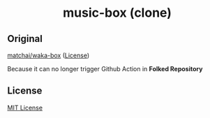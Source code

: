 <h1 align="center">music-box (clone)</h1>

## Original

[matchai/waka-box](https://github.com/jacc/music-box) ([License](https://github.com/jacc/music-box/blob/master/LICENSE))

Because it can no longer trigger Github Action in **Folked Repository**

## License

[MIT License](https://github.com/SnO2WMaN/music-box/blob/master/LICENSE)

